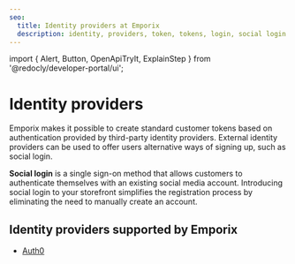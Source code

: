 ```yaml
---
seo:
  title: Identity providers at Emporix
  description: identity, providers, token, tokens, login, social login
---
```

import {
  Alert,
  Button,
  OpenApiTryIt,
  ExplainStep
 } from '@redocly/developer-portal/ui';


# Identity providers

Emporix makes it possible to create standard customer tokens based on authentication provided by third-party identity providers. External identity providers can be used to offer users alternative ways of signing up, such as social login. 

**Social login** is a single sign-on method that allows customers to authenticate themselves with an existing social media account. Introducing social login to your storefront simplifies the registration process by eliminating the need to manually create an account.

## Identity providers supported by Emporix

* [Auth0](/content/auth0)
